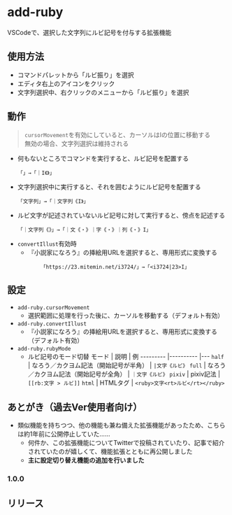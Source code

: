 # add-ruby

VSCodeで、選択した文字列にルビ記号を付与する拡張機能

## 使用方法

- コマンドパレットから「ルビ振り」を選択
- エディタ右上のアイコンをクリック
- 文字列選択中、右クリックのメニューから「ルビ振り」を選択

## 動作
> `cursorMovement`を有効にしていると、カーソルはIの位置に移動する  
> 無効の場合、文字列選択は維持される
- 何もないところでコマンドを実行すると、ルビ記号を配置する
    ```
    「」→「｜I《》」
    ```
- 文字列選択中に実行すると、それを囲むようにルビ記号を配置する
    ```
    「文字列」→「｜文字列《I》」
    ```
- ルビ文字が記述されていないルビ記号に対して実行すると、傍点を記述する
    ```
    「｜文字列《》」→「｜文《・》｜字《・》｜列《・》I」
    ```
- `convertIllust`有効時
    - 『小説家になろう』の挿絵用URLを選択すると、専用形式に変換する
        ```
            「https://23.mitemin.net/i3724/」→「<i3724|23>I」
        ```

## 設定

- `add-ruby.cursorMovement`
    - 選択範囲に処理を行った後に、カーソルを移動する（デフォルト有効）
- `add-ruby.convertIllust`
    - 『小説家になろう』の挿絵用URLを選択すると、専用形式に変換する（デフォルト有効）
- `add-ruby.rubyMode`
    - ルビ記号のモード切替
        モード    | 説明 | 例
        ---------   |---------- |---
        `half`      | なろう／カクヨム記法（開始記号が半角）        | `|文字《ルビ》`
        `full`      | なろう／カクヨム記法（開始記号が全角）      | `｜文字《ルビ》`
        `pixiv`     | pixiv記法       | `[[rb:文字 > ルビ]]`
        `html`      | HTMLタグ          | `<ruby>文字<rt>ルビ</rt></ruby>`

## あとがき（過去Ver使用者向け）
- 類似機能を持ちつつ、他の機能も兼ね備えた拡張機能があったため、こちらは約1年前に公開停止していた……
    - 何件か、この拡張機能についてTwitterで投稿されていたり、記事で紹介されていたのが嬉しくて、機能拡張とともに再公開しました
    - **主に設定切り替え機能の追加を行いました**

### 1.0.0

リリース
---
